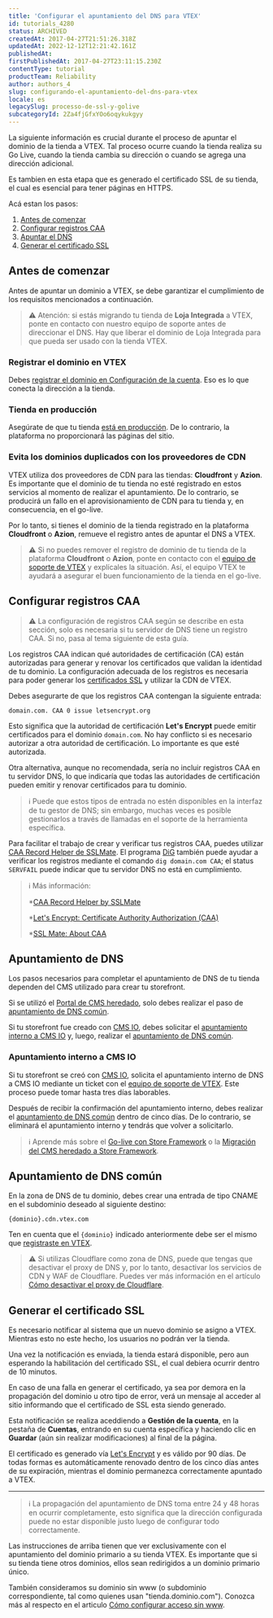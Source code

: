 ```yaml
---
title: 'Configurar el apuntamiento del DNS para VTEX'
id: tutorials_4280
status: ARCHIVED
createdAt: 2017-04-27T21:51:26.318Z
updatedAt: 2022-12-12T12:21:42.161Z
publishedAt: 
firstPublishedAt: 2017-04-27T23:11:15.230Z
contentType: tutorial
productTeam: Reliability
author: authors_4
slug: configurando-el-apuntamiento-del-dns-para-vtex
locale: es
legacySlug: processo-de-ssl-y-golive
subcategoryId: 2Za4fjGfxYOo6oqykukgyy
---
```


La siguiente información es crucial durante el proceso de apuntar el dominio de la tienda a VTEX. Tal proceso ocurre cuando la tienda realiza su Go Live, cuando la tienda cambia su dirección o cuando se agrega una dirección adicional. 

Es tambien en esta etapa que es generado el certificado SSL de su tienda, el cual es esencial para tener páginas en HTTPS. 

Acá estan los pasos: 

1. [Antes de comenzar](#antes-de-comenzar)
2. [Configurar registros CAA](#configurar-registros-caa)
4. [Apuntar el DNS](#apuntamiento-de-dns)
4. [Generar el certificado SSL](#generar-el-certificado-ssl)

## Antes de comenzar

Antes de apuntar un dominio a VTEX, se debe garantizar el cumplimiento de los requisitos mencionados a continuación.

>⚠️ Atención: si estás migrando tu tienda de **Loja Integrada** a VTEX, ponte en contacto con nuestro equipo de soporte antes de direccionar el DNS. Hay que liberar el dominio de Loja Integrada para que pueda ser usado con la tienda VTEX.

### Registrar el dominio en VTEX

Debes [registrar el dominio en Configuración de la cuenta](https://help.vtex.com/es/tutorial/configurando-dominios-no-license-manager). Eso es lo que conecta la dirección a la tienda.

### Tienda en producción

Asegúrate de que tu tienda [está en producción](https://help.vtex.com/es/tutorial/passando-a-loja-para-producao/). De lo contrario, la plataforma no proporcionará las páginas del sitio.

### Evita los dominios duplicados con los proveedores de CDN

VTEX utiliza dos proveedores de CDN para las tiendas: **Cloudfront** y **Azion**. Es importante que el dominio de tu tienda no esté registrado en estos servicios al momento de realizar el apuntamiento. De lo contrario, se producirá un fallo en el aprovisionamiento de CDN para tu tienda y, en consecuencia, en el go-live.

Por lo tanto, si tienes el dominio de la tienda registrado en la plataforma **Cloudfront** o **Azion**, remueve el registro antes de apuntar el DNS a VTEX.

>⚠️ Si no puedes remover el registro de dominio de tu tienda de la plataforma **Cloudfront** o **Azion**, ponte en contacto con el [equipo de soporte de VTEX](https://help.vtex.com/es/support) y explícales la situación. Así, el equipo VTEX te ayudará a asegurar el buen funcionamiento de la tienda en el go-live.

## Configurar registros CAA

>⚠️ La configuración de registros CAA según se describe en esta sección, solo es necesaria si tu servidor de DNS tiene un registro CAA. Si no, pasa al tema siguiente de esta guía.

Los registros CAA indican qué autoridades de certificación (CA) están autorizadas para generar y renovar los certificados que validan la identidad de tu dominio. La configuración adecuada de los registros es necesaria para poder generar los [certificados SSL](https://help.vtex.com/es/tutorial/certificado-de-seguranca-ssl-a-que-se-refere-e-como-contratar--tutorials_1308) y utilizar la CDN de VTEX.

Debes asegurarte de que los registros CAA contengan la siguiente entrada:

```
domain.com. CAA 0 issue letsencrypt.org
```

Esto significa que la autoridad de certificación **Let's Encrypt** puede emitir certificados para el dominio `domain.com`. No hay conflicto si es necesario autorizar a otra autoridad de certificación. Lo importante es que esté autorizada.

Otra alternativa, aunque no recomendada, sería no incluir registros CAA en tu servidor DNS, lo que indicaría que todas las autoridades de certificación pueden emitir y renovar certificados para tu dominio.

>ℹ️ Puede que estos tipos de entrada no estén disponibles en la interfaz de tu gestor de DNS; sin embargo, muchas veces es posible gestionarlos a través de llamadas en el soporte de la herramienta específica.

Para facilitar el trabajo de crear y verificar tus registros CAA, puedes utilizar [CAA Record Helper de SSLMate](https://sslmate.com/caa/). El programa [DiG](https://www.hostinger.com/tutorials/how-to-use-the-dig-command-in-linux/) también puede ayudar a verificar los registros mediante el comando `dig domain.com CAA`; el status `SERVFAIL` puede indicar que tu servidor DNS no está en cumplimiento.

>ℹ️ Más información:
>
> *[CAA Record Helper by SSLMate](https://sslmate.com/caa/)
>
> *[Let's Encrypt: Certificate Authority Authorization (CAA)](https://letsencrypt.org/docs/caa/)
>
> *[SSL Mate: About CAA](https://sslmate.com/caa/about)
> 

## Apuntamiento de DNS

Los pasos necesarios para completar el apuntamiento de DNS de tu tienda dependen del CMS utilizado para crear tu storefront.

Si se utilizó el [Portal de CMS heredado](https://help.vtex.com/es/tracks/cms--2YcpgIljVaLVQYMzxQbc3z/1oN446gRGcR2s70RvBCAmj), solo debes realizar el paso de [apuntamiento de DNS común](#apuntamiento-de-dns-comun).

Si tu storefront fue creado con [CMS IO](https://help.vtex.com/es/tracks/cms--2YcpgIljVaLVQYMzxQbc3z/4yB9wSl79cArd68aRBnBZ2), debes solicitar el [apuntamiento interno a CMS IO](#apuntamiento-interno-a-cms-io) y, luego, realizar el [apuntamiento de DNS común](#apuntamiento-de-dns-comun).

### Apuntamiento interno a CMS IO

Si tu storefront se creó con [CMS IO](https://help.vtex.com/es/tracks/cms--2YcpgIljVaLVQYMzxQbc3z/4yB9wSl79cArd68aRBnBZ2), solicita el apuntamiento interno de DNS a CMS IO mediante un ticket con el [equipo de soporte de VTEX](https://help.vtex.com/es/support). Este proceso puede tomar hasta tres días laborables.

Después de recibir la confirmación del apuntamiento interno, debes realizar el [apuntamiento de DNS común](#apuntamiento-de-dns-comun) dentro de cinco días. De lo contrario, se eliminará el apuntamiento interno y tendrás que volver a solicitarlo.

>ℹ️ Aprende más sobre el [Go-live con Store Framework](https://developers.vtex.com/vtex-developer-docs/docs/vtex-io-documentation-go-live) o la [Migración del CMS heredado a Store Framework](https://developers.vtex.com/vtex-developer-docs/docs/vtex-io-documentation-migrating-storefront-from-legacy-to-io).

## Apuntamiento de DNS común

En la zona de DNS de tu dominio, debes crear una entrada de tipo CNAME en el subdominio deseado al siguiente destino:
```
{dominio}.cdn.vtex.com
```

Ten en cuenta que el `{dominio}` indicado anteriormente debe ser el mismo que [registraste en VTEX](#registrar-el-dominio-en-vtex).

>⚠️ Si utilizas Cloudflare como zona de DNS, puede que tengas que desactivar el proxy de DNS y, por lo tanto, desactivar los servicios de CDN y WAF de Cloudflare. Puedes ver más información en el artículo [Cómo desactivar el proxy de Cloudflare](https://help.vtex.com/pt/tutorial/disable-cloudflare-proxy--75QqsXAqR7NdkRc1GZPiXb).

## Generar el certificado SSL

Es necesario notificar al sistema que un nuevo dominio se asigno a VTEX. Mientras esto no este hecho, los usuarios no podrán ver la tienda. 

Una vez la notificación es enviada, la tienda estará disponible, pero aun esperando la habilitación del certificado SSL, el cual debiera ocurrir dentro de 10 minutos. 

En caso de una falla en generar el certificado, ya sea por demora en la propagación del dominio u otro tipo de error, verá un mensaje al acceder al sitio informando que el certificado de SSL esta siendo generado.

Esta notificación se realiza aceddiendo a __Gestión de la cuenta__, en la pestaña de __Cuentas__, entrando en su cuenta específica y haciendo clic en __Guardar__ (aún sin realizar modificaciones) al final de la página.

El certificado es generado vía [Let's Encrypt](https://letsencrypt.org/) y es válido por 90 días. De todas formas es automáticamente renovado dentro de los cinco días antes de su expiración, mientras el dominio permanezca correctamente apuntado a VTEX.

---

>ℹ️ La propagación del apuntamiento de DNS toma entre 24 y 48 horas en ocurrir completamente, esto significa que la dirección configurada puede no estar disponible justo luego de configurar todo correctamente.

Las instrucciones de arriba tienen que ver exclusivamente con el apuntamiento del dominio primario a su tienda VTEX. Es importante que si su tienda tiene otros dominios, ellos sean redirigidos a un dominio primario único. 

También consideramos su dominio sin www (o subdominio correspondiente, tal como quienes usan "tienda.dominio.com"). Conozca más al respecto en el articulo [Cómo configurar acceso sin www](https://help.vtex.com/es/tutorial/configurando-acesso-sem-www--tutorials_4278?&utm_source=autocomplete).
